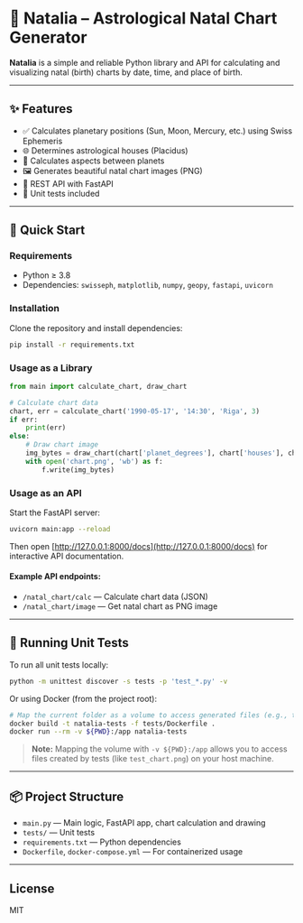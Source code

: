 # 🧭 Natalia – Astrological Natal Chart Generator

**Natalia** is a simple and reliable Python library and API for calculating and visualizing natal (birth) charts by date, time, and place of birth.

---

## ✨ Features

- ✅ Calculates planetary positions (Sun, Moon, Mercury, etc.) using Swiss Ephemeris
- 🌐 Determines astrological houses (Placidus)
- 📐 Calculates aspects between planets
- 🖼️ Generates beautiful natal chart images (PNG)
- 🚀 REST API with FastAPI
- 🧪 Unit tests included

---

## 🚀 Quick Start

### Requirements

- Python ≥ 3.8
- Dependencies: `swisseph`, `matplotlib`, `numpy`, `geopy`, `fastapi`, `uvicorn`

### Installation

Clone the repository and install dependencies:

```bash
pip install -r requirements.txt
```

### Usage as a Library

```python
from main import calculate_chart, draw_chart

# Calculate chart data
chart, err = calculate_chart('1990-05-17', '14:30', 'Riga', 3)
if err:
    print(err)
else:
    # Draw chart image
    img_bytes = draw_chart(chart['planet_degrees'], chart['houses'], chart['aspects'], chart['retrograde_planets'])
    with open('chart.png', 'wb') as f:
        f.write(img_bytes)
```

### Usage as an API

Start the FastAPI server:

```bash
uvicorn main:app --reload
```

Then open [http://127.0.0.1:8000/docs](http://127.0.0.1:8000/docs) for interactive API documentation.

#### Example API endpoints:
- `/natal_chart/calc` — Calculate chart data (JSON)
- `/natal_chart/image` — Get natal chart as PNG image

---

## 🧪 Running Unit Tests

To run all unit tests locally:

```bash
python -m unittest discover -s tests -p 'test_*.py' -v
```

Or using Docker (from the project root):

```bash
# Map the current folder as a volume to access generated files (e.g., test_chart.png):
docker build -t natalia-tests -f tests/Dockerfile .
docker run --rm -v ${PWD}:/app natalia-tests
```

> **Note:** Mapping the volume with `-v ${PWD}:/app` allows you to access files created by tests (like `test_chart.png`) on your host machine.

---

## 📦 Project Structure

- `main.py` — Main logic, FastAPI app, chart calculation and drawing
- `tests/` — Unit tests
- `requirements.txt` — Python dependencies
- `Dockerfile`, `docker-compose.yml` — For containerized usage

---

## License
MIT

